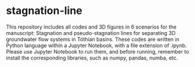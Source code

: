 # stagnation-line
This repository includes all codes and 3D figures in 6 scenarios for the manuscript: Stagnation and pseudo-stagnation lines for separating 3D groundwater flow systems in Tóthian basins.
These codes are written in Python language within a Jupyter Notebook, with a file extension of .ipynb. Please use Jupyter Notebook to run them, and before running, remember to install the corresponding libraries, such as numpy, pandas, numba, etc.
